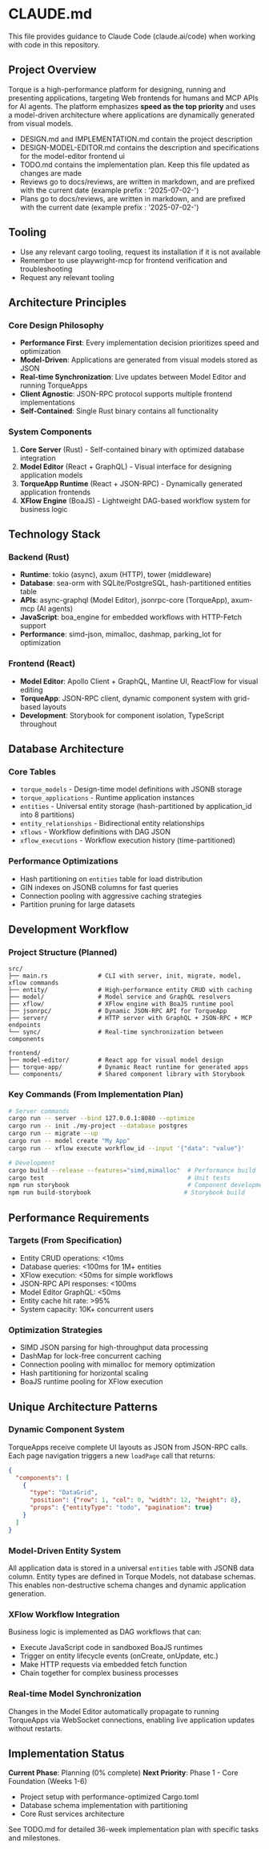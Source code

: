# CLAUDE.md

This file provides guidance to Claude Code (claude.ai/code) when working with code in this repository.

## Project Overview

Torque is a high-performance platform for designing, running and presenting applications, targeting Web frontends for humans and MCP APIs for AI agents. The platform emphasizes **speed as the top priority** and uses a model-driven architecture where applications are dynamically generated from visual models.

 - DESIGN.md and IMPLEMENTATION.md contain the project description 
 - DESIGN-MODEL-EDITOR.md contains the description and specifications for the model-editor frontend ui
 - TODO.md contains the implementation plan. Keep this file updated as changes are made
 - Reviews go to docs/reviews, are written in markdown, and are prefixed with the current date (example prefix : '2025-07-02-')
 - Plans go to docs/reviews, are written in markdown, and are prefixed with the current date (example prefix : '2025-07-02-')

## Tooling

 - Use any relevant cargo tooling, request its installation if it is not available
 - Remember to use playwright-mcp for frontend verification and troubleshooting
 - Request any relevant tooling

## Architecture Principles

### Core Design Philosophy
- **Performance First**: Every implementation decision prioritizes speed and optimization
- **Model-Driven**: Applications are generated from visual models stored as JSON
- **Real-time Synchronization**: Live updates between Model Editor and running TorqueApps
- **Client Agnostic**: JSON-RPC protocol supports multiple frontend implementations
- **Self-Contained**: Single Rust binary contains all functionality

### System Components
1. **Core Server** (Rust) - Self-contained binary with optimized database integration
2. **Model Editor** (React + GraphQL) - Visual interface for designing application models  
3. **TorqueApp Runtime** (React + JSON-RPC) - Dynamically generated application frontends
4. **XFlow Engine** (BoaJS) - Lightweight DAG-based workflow system for business logic

## Technology Stack

### Backend (Rust)
- **Runtime**: tokio (async), axum (HTTP), tower (middleware)
- **Database**: sea-orm with SQLite/PostgreSQL, hash-partitioned entities table
- **APIs**: async-graphql (Model Editor), jsonrpc-core (TorqueApp), axum-mcp (AI agents)
- **JavaScript**: boa_engine for embedded workflows with HTTP-Fetch support
- **Performance**: simd-json, mimalloc, dashmap, parking_lot for optimization

### Frontend (React)
- **Model Editor**: Apollo Client + GraphQL, Mantine UI, ReactFlow for visual editing
- **TorqueApp**: JSON-RPC client, dynamic component system with grid-based layouts
- **Development**: Storybook for component isolation, TypeScript throughout

## Database Architecture

### Core Tables
- `torque_models` - Design-time model definitions with JSONB storage
- `torque_applications` - Runtime application instances 
- `entities` - Universal entity storage (hash-partitioned by application_id into 8 partitions)
- `entity_relationships` - Bidirectional entity relationships
- `xflows` - Workflow definitions with DAG JSON
- `xflow_executions` - Workflow execution history (time-partitioned)

### Performance Optimizations
- Hash partitioning on `entities` table for load distribution
- GIN indexes on JSONB columns for fast queries
- Connection pooling with aggressive caching strategies
- Partition pruning for large datasets

## Development Workflow

### Project Structure (Planned)
```
src/
├── main.rs              # CLI with server, init, migrate, model, xflow commands
├── entity/              # High-performance entity CRUD with caching
├── model/               # Model service and GraphQL resolvers
├── xflow/               # XFlow engine with BoaJS runtime pool
├── jsonrpc/             # Dynamic JSON-RPC API for TorqueApp
├── server/              # HTTP server with GraphQL + JSON-RPC + MCP endpoints
└── sync/                # Real-time synchronization between components

frontend/
├── model-editor/        # React app for visual model design
├── torque-app/          # Dynamic React runtime for generated apps
└── components/          # Shared component library with Storybook
```

### Key Commands (From Implementation Plan)
```bash
# Server commands
cargo run -- server --bind 127.0.0.1:8080 --optimize
cargo run -- init ./my-project --database postgres
cargo run -- migrate --up
cargo run -- model create "My App"
cargo run -- xflow execute workflow_id --input '{"data": "value"}'

# Development
cargo build --release --features="simd,mimalloc"  # Performance build
cargo test                                        # Unit tests
npm run storybook                                 # Component development
npm run build-storybook                          # Storybook build
```

## Performance Requirements

### Targets (From Specification)
- Entity CRUD operations: <10ms
- Database queries: <100ms for 1M+ entities  
- XFlow execution: <50ms for simple workflows
- JSON-RPC API responses: <100ms
- Model Editor GraphQL: <50ms
- Entity cache hit rate: >95%
- System capacity: 10K+ concurrent users

### Optimization Strategies
- SIMD JSON parsing for high-throughput data processing
- DashMap for lock-free concurrent caching
- Connection pooling with mimalloc for memory optimization
- Hash partitioning for horizontal scaling
- BoaJS runtime pooling for XFlow execution

## Unique Architecture Patterns

### Dynamic Component System
TorqueApps receive complete UI layouts as JSON from JSON-RPC calls. Each page navigation triggers a new `loadPage` call that returns:
```json
{
  "components": [
    {
      "type": "DataGrid", 
      "position": {"row": 1, "col": 0, "width": 12, "height": 8},
      "props": {"entityType": "todo", "pagination": true}
    }
  ]
}
```

### Model-Driven Entity System
All application data is stored in a universal `entities` table with JSONB data column. Entity types are defined in Torque Models, not database schemas. This enables non-destructive schema changes and dynamic application generation.

### XFlow Workflow Integration
Business logic is implemented as DAG workflows that can:
- Execute JavaScript code in sandboxed BoaJS runtimes
- Trigger on entity lifecycle events (onCreate, onUpdate, etc.)
- Make HTTP requests via embedded fetch function
- Chain together for complex business processes

### Real-time Model Synchronization
Changes in the Model Editor automatically propagate to running TorqueApps via WebSocket connections, enabling live application updates without restarts.

## Implementation Status

**Current Phase**: Planning (0% complete)
**Next Priority**: Phase 1 - Core Foundation (Weeks 1-6)
- Project setup with performance-optimized Cargo.toml
- Database schema implementation with partitioning
- Core Rust services architecture

See TODO.md for detailed 36-week implementation plan with specific tasks and milestones.

